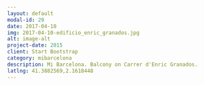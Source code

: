 ```yaml
---
layout: default
modal-id: 29
date: 2017-04-10
img: 2017-04-10-edificio_enric_granados.jpg
alt: image-alt
project-date: 2015
client: Start Bootstrap
category: mibarcelona
description: Mi Barcelona. Balcony on Carrer d'Enric Granados.
latlng: 41.3882569,2.1618448
---
```


